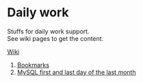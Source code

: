# Daily work
Stuffs for daily work support.   
See wiki pages to get the content.

[Wiki](https://github.com/franciscomoura/daily-work/wiki)
1.   [Bookmarks](https://github.com/franciscomoura/daily-work/wiki/Bookmarks)   
2.   [MySQL first and last day of the last month](https://github.com/franciscomoura/daily-work/wiki/MySQL-first-and-last-day-of-the-last-month)
